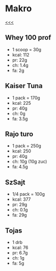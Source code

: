 
Makro
======

[<<<](https://github.com/ttltrk/ELSE/blob/master/PWR/NUTRITION.MD)

Whey 100 prof
------

* 1 scoop = 30g
* kcal: 112
* pr: 22g
* ch: 1.4g
* fa: 2g

Kaiser Tuna
------

* 1 pack = 170g
* kcal: 225
* pr: 40g
* ch: 0g
* fa: 3.5g

Rajo turo
------

* 1 pack = 250g
* kcal: 250
* pr: 40g
* ch: 10g (10g zuc)
* fa: 4.5g

SzSajt
------

* 1/4 pack = 100g
* kcal: 377
* pr: 29g
* ch: 0.1g 
* fa: 29g

Tojas
------

* 1 drb
* kcal: 76
* pr: 6.7g
* ch: 1g
* fa: 5g

